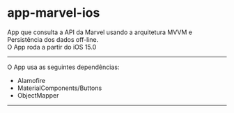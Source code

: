 # app-marvel-ios
App que consulta a API da Marvel usando a arquitetura MVVM e Persistência dos dados off-line.<br>
O App roda a partir do iOS 15.0

<hr>

O App usa as seguintes dependências:
* Alamofire
* MaterialComponents/Buttons
* ObjectMapper

<hr>
